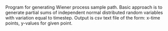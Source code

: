 Program for generating Wiener process sample path. Basic approach is to generate partial sums of independent normal distributed random variables with variation equal to timestep. Output is csv text file of the form: x-time points, y-values for given point. 